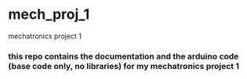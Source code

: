 # mech_proj_1
mechatronics project 1
### this repo contains the documentation and the arduino code (base code only, no libraries) for my mechatronics project 1
